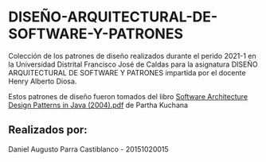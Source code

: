 # DISEÑO-ARQUITECTURAL-DE-SOFTWARE-Y-PATRONES

Colección de los patrones de diseño realizados durante el perido 2021-1 en la Universidad Distrital Francisco José de Caldas para la asignatura DISEÑO ARQUITECTURAL DE SOFTWARE Y PATRONES impartida por el docente Henry Alberto Diosa.

Estos patrones de diseño fueron tomados del libro [Software Architecture Design Patterns in Java (2004).pdf](https://github.com/andjelatodorovich/DesignPatterns/blob/master/Partha%20Kuchana%20-%20Software%20Architecture%20Design%20Patterns%20in%20Java%20(2004).pdf) de Partha Kuchana

## Realizados por:
Daniel Augusto Parra Castiblanco - 20151020015
